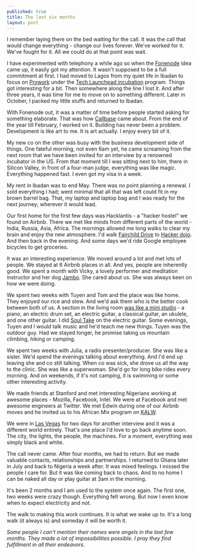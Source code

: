 ```yaml
---
published: true
title: The last six months
layout: post
---
```

I remember laying there on the bed waiting for the call. It was the call that would change everything - change our lives forever. We've worked for it. We've fought for it. All we could do at that point was wait. 

I have experimented with telephony a while ago so when the [Fonenode](https://fonenode.com/) idea came up, it easily got my attention. It wasn't supposed to be a full commitment at first. I had moved to Lagos from my quiet life in Ibadan to focus on [Prowork](http://prowork.me) under the [Tech Launchpad incubation](http://techlaunchpad.com.ng/) program. Things got interesting for a bit. Then somewhere along the line I lost it. And after three years, it was time for me to move on to something different. Later in October, I packed my little stuffs and returned to Ibadan. 

With Fonenode out, it was a matter of time before people started asking for something elaborate. That was how [Callbase](https://calbase.co) came about. From the end of the year till February, I worked on it. Building has never been a problem. Development is like art to me. It is art actually. I enjoy every bit of it. 

My new co on the other was busy with the business development side of things. One fateful morning, not even 6am yet, he came screaming from the next room that we have been invited for an interview by a renowned incubator in the US. From that moment till I was sitting next to him, there in Silicon Valley, in front of a four-man judge, everything was like magic. Everything happened fast. I even got my visa in a week. 

My rent in Ibadan was to end May. There was no point planning a renewal. I sold everything I had; went minimal that all that was left could fit in my brown barrel bag. That, my laptop and laptop bag and I was ready for the next journey; wherever it would lead. 

Our first home for the first few days was Hacklantis - a "hacker hostel" we found on Airbnb. There we met like minds from different parts of the world - India, Russia, Asia, Africa. The mornings allowed me long walks to clear my brain and enjoy the new atmosphere. I'd walk [Fairchild Drive](http://instagram.com/p/nZdVaYv7S2) to [Hacker dojo](http://www.hackerdojo.com). And then back in the evening. And some days we'd ride Google employee bicycles to get groceries.  

It was an interesting experience. We moved around a lot and met lots of people. We stayed at 6 Airbnb places in all. And yes, people are inherently good. We spent a month with Vicky, a lovely performer and meditation instructor and her dog [Jambo](http://instagram.com/p/oSI8f1P7YM). She cared about us. She was always keen on how we were doing.

We spent two weeks with Tuyen and Tom and the place was like home. They enjoyed our rice and stew. And we'd ask them who is the better cook between both of us. A section in the living room [was like a mini studio](http://instagram.com/p/pX0ZXPv7aJ) - a piano, an electric drum set, an electric guitar, a classical guitar, an ukulele, and one other guitar. I did [Soul Take](https://soundcloud.com/kehers/soul-take-1) on the electric guitar. Some evenings, Tuyen and I would talk music and he'd teach me new things. Tuyen was the outdoor guy. Had we stayed longer, he promise taking us mountain climbing, hiking or camping. 

We spent two weeks with Julia, a radio presenter/producer. She was like a sister. We'd spend the evenings talking about everything. And I'd end up leaving she and co still talking. When co was sick, she drove us all the way to the clinic. She was like a superwoman. She'd go for long bike rides every morning. And on weekends, if it's not camping, it is swimming or some other interesting activity. 

We made friends at Stanford and met interesting Nigerians working at awesome places - Mozilla, Facebook, Intel. We were at Facebook and met awesome engineers at Twitter. We met Edwin during one of our Airbnb moves and he invited us to his African Mix program on [KALW](http://kalw.org). 

We were in [Las Vegas](http://instagram.com/p/oltXquP7Y_) for two days for another interview and it was a different world entirely. That's one place I'd love to go back anytime soon. The city, the lights, the people, the machines. For a moment, everything was simply black and white.  

The call never came. After four months, we had to return. But we made valuable contacts, relationships and partnerships. I returned to Ghana later in July and back to Nigeria a week after. It was mixed feelings. I missed the people I care for. But it was like coming back to chaos. And to no home I can be naked all day or play guitar at 3am in the morning.

It's been 2 months and I am used to the system once again. The first one, two weeks were crazy though. Everything felt wrong. But now I even know when to expect electricity and not.

The walk to making this work continues. It is what we wake up to. It's a long walk (it always is) and someday it will be worth it.

*Some people I can't mention their names were angels in the last few months. They made a lot of impossibilities possible. I pray they find fulfillment in all their endeavors.*
